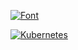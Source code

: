
[![Font](https://github-readme-stats.vercel.app/api?username=xyz349925756&&hide=contribs,prs,starts,issues&show_icons=true)](https://github.com/xyz349925756/font)

[![Kubernetes](https://github-readme-stats.vercel.app/api?username=xyz349925756&show_icons=true&theme=radical)](https://github.com/xyz349925756/kubernetes)

